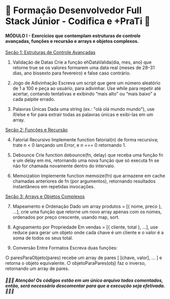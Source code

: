 # 🚀 **Formação Desenvolvedor Full Stack Júnior - Codifica e +PraTi** 🚀

#### **MÓDULO I - Exercícios que contemplam estruturas de controle avançadas, funções e recursão e arrays e objetos complexos.**

<u>Seção 1: Estruturas de Controle Avançadas</u>

1. Validação de Datas
Crie a função ehDataValida(dia, mes, ano) que retorne true se os valores formarem uma data real (meses de 28–31 dias, ano bissexto para fevereiro) e false caso contrário.

2. Jogo de Adivinhação
Escreva um script que gere um número aleatório de 1 a 100 e peça ao usuário, para adivinhar. Use while para repetir até acertar, contando tentativas e exibindo “mais alto” ou “mais baixo” a cada palpite errado.

3. Palavras Únicas
Dada uma string (ex.: "olá olá mundo mundo"), use if/else e for para extrair todas as palavras únicas e exibi-las em um array.

<u>Seção 2: Funções e Recursão</u>

4. Fatorial Recursivo
Implemente function fatorial(n) de forma recursiva; trate n < 0 lançando um Error, e n === 0 retornando 1.

5. Debounce
Crie function debounce(fn, delay) que receba uma função fn e um delay em ms, retornando uma nova função que só executa fn se não for chamada novamente dentro do intervalo.

6. Memoization
Implemente function memoize(fn) que armazene em cache chamadas anteriores de fn (por argumentos), retornando resultados instantâneos em repetidas invocações.

<u>Seção 3: Arrays e Objetos Complexos</u>

7. Mapeamento e Ordenação
Dado um array produtos = [{ nome, preco }, ...], crie uma função que retorne um novo array apenas com os nomes, ordenados por preço crescente, usando map, sort.

8. Agrupamento por Propriedade
Em vendas = [{ cliente, total }, ...], use reduce para gerar um objeto onde cada chave é um cliente e o valor é a soma de todos os seus total.

9. Conversão Entre Formatos
Escreva duas funções:

○ paresParaObjeto(pares) recebe um array de pares [ [chave, valor], ... ] e retorna o objeto equivalente.
○ objetoParaPares(obj) faz o inverso, retornando um array de pares.

##### 🚨🚨🚨 **Atenção! Os códigos estão em um único arquivo todos comentados, então, será necessário descomentar para que a execução seja efetivada.** 🚨🚨🚨
